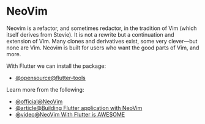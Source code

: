 # NeoVim

Neovim is a refactor, and sometimes redactor, in the tradition of Vim (which itself derives from Stevie). It is not a rewrite but a continuation and extension of Vim. Many clones and derivatives exist, some very clever—but none are Vim. Neovim is built for users who want the good parts of Vim, and more.

With Flutter we can install the package:
- [@opensource@flutter-tools](https://github.com/nvim-flutter/flutter-tools.nvim)

Learn more from the following:
- [@official@NeoVim](https://neovim.io/)
- [@article@Building Flutter application with NeoVim](https://www.etiennetheodore.com/building-flutter-application-with-neovim/)
- [@video@NeoVim With Flutter is AWESOME](https://youtu.be/E29ij9baGPw?si=OKuC5XU3dtbUzkAh)